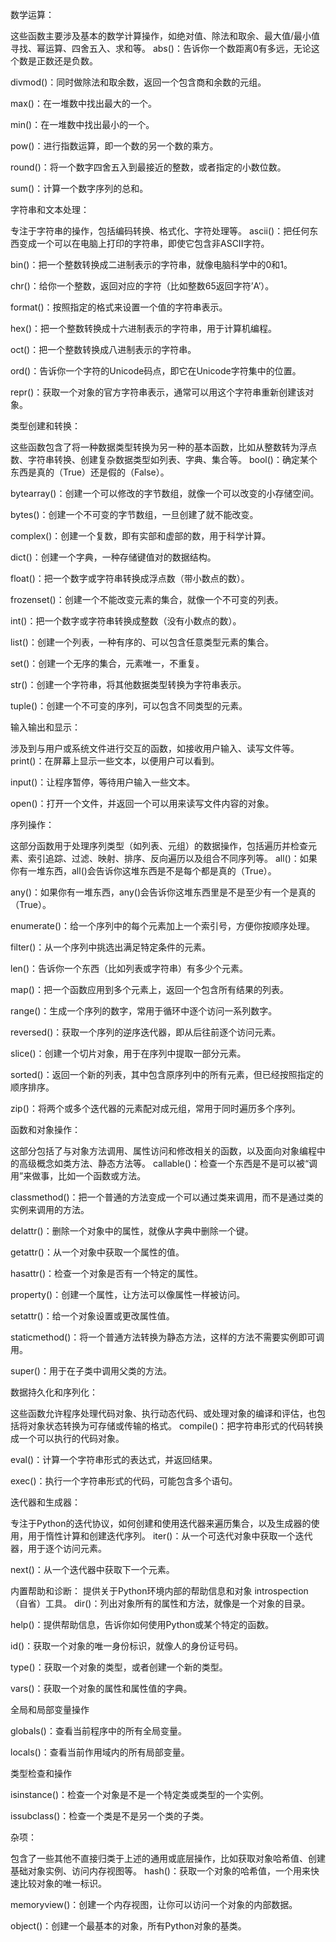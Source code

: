 数学运算：

这些函数主要涉及基本的数学计算操作，如绝对值、除法和取余、最大值/最小值寻找、幂运算、四舍五入、求和等。
abs()：告诉你一个数距离0有多远，无论这个数是正数还是负数。

divmod()：同时做除法和取余数，返回一个包含商和余数的元组。

max()：在一堆数中找出最大的一个。

min()：在一堆数中找出最小的一个。

pow()：进行指数运算，即一个数的另一个数的乘方。

round()：将一个数字四舍五入到最接近的整数，或者指定的小数位数。

sum()：计算一个数字序列的总和。

字符串和文本处理：

专注于字符串的操作，包括编码转换、格式化、字符处理等。
ascii()：把任何东西变成一个可以在电脑上打印的字符串，即使它包含非ASCII字符。

bin()：把一个整数转换成二进制表示的字符串，就像电脑科学中的0和1。

chr()：给你一个整数，返回对应的字符（比如整数65返回字符’A’）。

format()：按照指定的格式来设置一个值的字符串表示。

hex()：把一个整数转换成十六进制表示的字符串，用于计算机编程。

oct()：把一个整数转换成八进制表示的字符串。

ord()：告诉你一个字符的Unicode码点，即它在Unicode字符集中的位置。

repr()：获取一个对象的官方字符串表示，通常可以用这个字符串重新创建该对象。

类型创建和转换：

这些函数包含了将一种数据类型转换为另一种的基本函数，比如从整数转为浮点数、字符串转换、创建复杂数据类型如列表、字典、集合等。
bool()：确定某个东西是真的（True）还是假的（False）。

bytearray()：创建一个可以修改的字节数组，就像一个可以改变的小存储空间。

bytes()：创建一个不可变的字节数组，一旦创建了就不能改变。

complex()：创建一个复数，即有实部和虚部的数，用于科学计算。

dict()：创建一个字典，一种存储键值对的数据结构。

float()：把一个数字或字符串转换成浮点数（带小数点的数）。

frozenset()：创建一个不能改变元素的集合，就像一个不可变的列表。

int()：把一个数字或字符串转换成整数（没有小数点的数）。

list()：创建一个列表，一种有序的、可以包含任意类型元素的集合。

set()：创建一个无序的集合，元素唯一，不重复。

str()：创建一个字符串，将其他数据类型转换为字符串表示。

tuple()：创建一个不可变的序列，可以包含不同类型的元素。

输入输出和显示：

涉及到与用户或系统文件进行交互的函数，如接收用户输入、读写文件等。
print()：在屏幕上显示一些文本，以便用户可以看到。

input()：让程序暂停，等待用户输入一些文本。

open()：打开一个文件，并返回一个可以用来读写文件内容的对象。

序列操作：

这部分函数用于处理序列类型（如列表、元组）的数据操作，包括遍历并检查元素、索引追踪、过滤、映射、排序、反向遍历以及组合不同序列等。
all()：如果你有一堆东西，all()会告诉你这堆东西是不是每个都是真的（True）。

any()：如果你有一堆东西，any()会告诉你这堆东西里是不是至少有一个是真的（True）。

enumerate()：给一个序列中的每个元素加上一个索引号，方便你按顺序处理。

filter()：从一个序列中挑选出满足特定条件的元素。

len()：告诉你一个东西（比如列表或字符串）有多少个元素。

map()：把一个函数应用到多个元素上，返回一个包含所有结果的列表。

range()：生成一个序列的数字，常用于循环中逐个访问一系列数字。

reversed()：获取一个序列的逆序迭代器，即从后往前逐个访问元素。

slice()：创建一个切片对象，用于在序列中提取一部分元素。

sorted()：返回一个新的列表，其中包含原序列中的所有元素，但已经按照指定的顺序排序。

zip()：将两个或多个迭代器的元素配对成元组，常用于同时遍历多个序列。

函数和对象操作：

这部分包括了与对象方法调用、属性访问和修改相关的函数，以及面向对象编程中的高级概念如类方法、静态方法等。
callable()：检查一个东西是不是可以被“调用”来做事，比如一个函数或方法。

classmethod()：把一个普通的方法变成一个可以通过类来调用，而不是通过类的实例来调用的方法。

delattr()：删除一个对象中的属性，就像从字典中删除一个键。

getattr()：从一个对象中获取一个属性的值。

hasattr()：检查一个对象是否有一个特定的属性。

property()：创建一个属性，让方法可以像属性一样被访问。

setattr()：给一个对象设置或更改属性值。

staticmethod()：将一个普通方法转换为静态方法，这样的方法不需要实例即可调用。

super()：用于在子类中调用父类的方法。

数据持久化和序列化：

这些函数允许程序处理代码对象、执行动态代码、或处理对象的编译和评估，也包括将对象状态转换为可存储或传输的格式。
compile()：把字符串形式的代码转换成一个可以执行的代码对象。

eval()：计算一个字符串形式的表达式，并返回结果。

exec()：执行一个字符串形式的代码，可能包含多个语句。

迭代器和生成器：

专注于Python的迭代协议，如何创建和使用迭代器来遍历集合，以及生成器的使用，用于惰性计算和创建迭代序列。
iter()：从一个可迭代对象中获取一个迭代器，用于逐个访问元素。

next()：从一个迭代器中获取下一个元素。

内置帮助和诊断：
提供关于Python环境内部的帮助信息和对象 introspection（自省）工具。
dir()：列出对象所有的属性和方法，就像是一个对象的目录。

help()：提供帮助信息，告诉你如何使用Python或某个特定的函数。

id()：获取一个对象的唯一身份标识，就像人的身份证号码。

type()：获取一个对象的类型，或者创建一个新的类型。

vars()：获取一个对象的属性和属性值的字典。

全局和局部变量操作

globals()：查看当前程序中的所有全局变量。

locals()：查看当前作用域内的所有局部变量。

类型检查和操作

isinstance()：检查一个对象是不是一个特定类或类型的一个实例。

issubclass()：检查一个类是不是另一个类的子类。

杂项：

包含了一些其他不直接归类于上述的通用或底层操作，比如获取对象哈希值、创建基础对象实例、访问内存视图等。
hash()：获取一个对象的哈希值，一个用来快速比较对象的唯一标识。

memoryview()：创建一个内存视图，让你可以访问一个对象的内部数据。

object()：创建一个最基本的对象，所有Python对象的基类。
